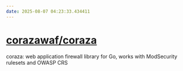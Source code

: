 ```yaml
---
date: 2025-08-07 04:23:33.434411
---
```


# [corazawaf/coraza](https://github.com/corazawaf/coraza)

coraza: web application firewall library for Go, works with ModSecurity rulesets and OWASP CRS